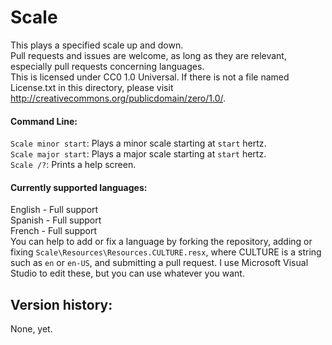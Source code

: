 # Scale
This plays a specified scale up and down.  
Pull requests and issues are welcome, as long as they are relevant, especially pull requests concerning languages.  
This is licensed under CC0 1.0 Universal.  If there is not a file named License.txt in this directory, please visit <http://creativecommons.org/publicdomain/zero/1.0/>.
#### Command Line:
`Scale minor start`: Plays a minor scale starting at `start` hertz.  
`Scale major start`: Plays a major scale starting at `start` hertz.  
`Scale /?`: Prints a help screen.
#### Currently supported languages:
English - Full support  
Spanish - Full support  
French - Full support  
You can help to add or fix a language by forking the repository, adding or fixing `Scale\Resources\Resources.CULTURE.resx`, where CULTURE is a string such as `en` or `en-US`, and submitting a pull request.  I use Microsoft Visual Studio to edit these, but you can use whatever you want.  
## Version history:
None, yet.
